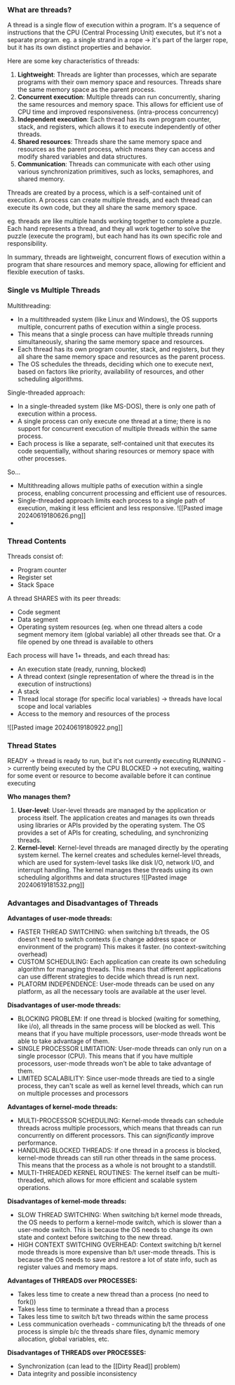 ### What are threads?

A thread is a single flow of execution within a program. It's a sequence of instructions that the CPU (Central Processing Unit) executes, but it's not a separate program. eg. a single strand in a rope -> it's part of the larger rope, but it has its own distinct properties and behavior.

Here are some key characteristics of threads:

1. **Lightweight**: Threads are lighter than processes, which are separate programs with their own memory space and resources. Threads share the same memory space as the parent process.
2. **Concurrent execution**: Multiple threads can run concurrently, sharing the same resources and memory space. This allows for efficient use of CPU time and improved responsiveness. (intra-process concurrency)
3. **Independent execution**: Each thread has its own program counter, stack, and registers, which allows it to execute independently of other threads.
4. **Shared resources**: Threads share the same memory space and resources as the parent process, which means they can access and modify shared variables and data structures.
5. **Communication**: Threads can communicate with each other using various synchronization primitives, such as locks, semaphores, and shared memory.

Threads are created by a process, which is a self-contained unit of execution. A process can create multiple threads, and each thread can execute its own code, but they all share the same memory space.

eg. threads are like multiple hands working together to complete a puzzle. Each hand represents a thread, and they all work together to solve the puzzle (execute the program), but each hand has its own specific role and responsibility.

In summary, threads are lightweight, concurrent flows of execution within a program that share resources and memory space, allowing for efficient and flexible execution of tasks. 
### Single vs Multiple Threads
Multithreading: 
- In a multithreaded system (like Linux and Windows), the OS supports multiple, concurrent paths of execution within a single process.
- This means that a single process can have multiple threads running simultaneously, sharing the same memory space and resources.
- Each thread has its own program counter, stack, and registers, but they all share the same memory space and resources as the parent process.
- The OS schedules the threads, deciding which one to execute next, based on factors like priority, availability of resources, and other scheduling algorithms.

Single-threaded approach: 
- In a single-threaded system (like MS-DOS), there is only one path of execution within a process.
- A single process can only execute one thread at a time; there is no support for concurrent execution of multiple threads within the same process.
- Each process is like a separate, self-contained unit that executes its code sequentially, without sharing resources or memory space with other processes.

So... 
- Multithreading allows multiple paths of execution within a single process, enabling concurrent processing and efficient use of resources.
- Single-threaded approach limits each process to a single path of execution, making it less efficient and less responsive.
![[Pasted image 20240619180626.png]]
- 
### Thread Contents
Threads consist of:
- Program counter
- Register set
- Stack Space

A thread SHARES with its peer threads:
- Code segment
- Data segment
- Operating system resources (eg. when one thread alters a code segment memory item (global variable) all other threads see that. Or a file opened by one thread is available to others

Each process will have 1+ threads, and each thread has: 
- An execution state (ready, running, blocked)
- A thread context (single representation of where the thread is in the execution of instructions)
- A stack
- Thread local storage (for specific local variables) -> threads have local scope and local variables
- Access to the memory and resources of the process

 ![[Pasted image 20240619180922.png]]
### Thread States
READY -> thread is ready to run, but it's not currently executing
RUNNING -> currently being executed by the CPU
BLOCKED -> not executing, waiting for some event or resource to become available before it can continue executing

**Who manages them?**

1. **User-level**: User-level threads are managed by the application or process itself. The application creates and manages its own threads using libraries or APIs provided by the operating system. The OS provides a set of APIs for creating, scheduling, and synchronizing threads.
2. **Kernel-level**: Kernel-level threads are managed directly by the operating system kernel. The kernel creates and schedules kernel-level threads, which are used for system-level tasks like disk I/O, network I/O, and interrupt handling. The kernel manages these threads using its own scheduling algorithms and data structures
![[Pasted image 20240619181532.png]]
### Advantages and Disadvantages of Threads

**Advantages of user-mode threads:**
- FASTER THREAD SWITCHING: when switching b/t threads, the OS doesn't need to switch contexts (i.e change address space or environment of the program) This makes it faster. (no context-switching overhead)
- CUSTOM SCHEDULING: Each application can create its own scheduling algorithm for managing threads. This means that different applications can use different strategies to decide which thread is run next. 
- PLATORM INDEPENDENCE: User-mode threads can be used on any platform, as all the necessary tools are available at the user level.

**Disadvantages of user-mode threads:**
- BLOCKING PROBLEM: If one thread is blocked (waiting for something, like i/o), all threads in the same process will be blocked as well. This means that if you have multiple processors, user-mode threads wont be able to take advantage of them.
- SINGLE PROCESSOR LIMITATION: User-mode threads can only run on a single processor (CPU). This means that if you have multiple processors, user-mode threads won't be able to take advantage of them.
- LIMITED SCALABILITY: Since user-mode threads are tied to a single process, they can't scale as well as kernel level threads, which can run on multiple processes and processors

**Advantages of kernel-mode threads:**
- MULTI-PROCESSOR SCHEDULING: Kernel-mode threads can schedule threads across multiple processors, which means that threads can run concurrently on different processors. This can *significantly* improve performance.
- HANDLING BLOCKED THREADS: If one thread in a process is blocked, kernel-mode threads can still run other threads in the same process. This means that the process as a whole is not brought to a standstill.
- MULTI-THREADED KERNEL ROUTINES: The kernel itself can be multi-threaded, which allows for more efficient and scalable system operations.

**Disadvantages of kernel-mode threads:**
- SLOW THREAD SWITCHING: When switching b/t kernel mode threads, the OS needs to perform a kernel-mode switch, which is slower than a user-mode switch. This is because the OS needs to change its own state and context before switching to the new thread. 
- HIGH CONTEXT SWITCHING OVERHEAD: Context switching b/t kernel mode threads is more expensive than b/t user-mode threads. This is because the OS needs to save and restore a lot of state info, such as register values and memory maps.

**Advantages of THREADS over PROCESSES:**
- Takes less time to create a new thread than a process (no need to fork())
- Takes less time to terminate a thread than a process
- Takes less time to switch b/t two threads within the same process
- Less communication overheads - communicating b/t the threads of one process is simple b/c the threads share files, dynamic memory allocation, global variables, etc.

**Disadvantages of THREADS over PROCESSES:**
- Synchronization (can lead to the [[Dirty Read]] problem)
- Data integrity and possible inconsistency
